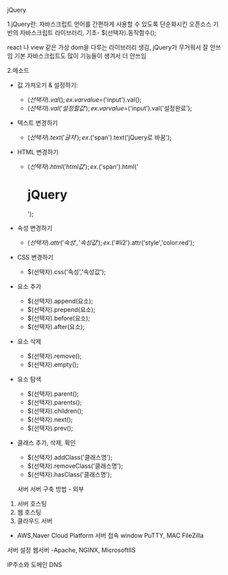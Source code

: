 jQuery

1.jQuery란: 자바스크립트 언어를 간편하게 사용할 수 있도록 단순화시킨 오픈소스 기반의 자바스크립트 라이브러리,
기초- $(선택자).동작함수();

react 나 view 같은 가상 dom을 다루는 라이브러리 생김,
jQuery가 무거워서 잘 안쓰임
기본 자바스크립트도 많이 기능들이 생겨서 더 안쓰임

2.메소드

- 값 가져오기 & 설정하기:
  - $(선택자).val(); 
      ex. var value =$('input').val();
  - $(선택자).val('설정할 값'); 
      ex. var value =$('input').val('설정완료');
- 텍스트 변경하기
  - $(선택자).text('글자');
      ex.$('span').text('jQuery로 바꿈');
- HTML 변경하기
  - $(선택자).html('html값');
      ex.$('span').html('<h1>jQuery</h1>');
- 속성 변경하기
  - $(선택자).attr('속성','속성값');
      ex.$('#li2').attr('style','color:red');
- CSS 변경하기
  - $(선택자).css('속성','속성값');
- 요소 추가
  - $(선택자).append(요소);
  - $(선택자).prepend(요소);
  - $(선택자).before(요소);
  - $(선택자).after(요소);
- 요소 삭제
  - $(선택자).remove();
  - $(선택자).empty();
- 요소 탐색
  - $(선택자).parent();
  - $(선택자).parents();
  - $(선택자).children();
  - $(선택자).next();
  - $(선택자).prev();
- 클래스 추가, 삭제, 확인

  - $(선택자).addClass('클래스명');
  - $(선택자).removeClass('클래스명');
  - $(선택자).hasClass('클래스명');

  서버
  서버 구축 방법 - 외부

1. 서버 호스팅
2. 웹 호스팅
3. 클라우드 서버

- AWS,Naver Cloud Platform
  서버 접속
  window PuTTY, MAC
  FileZilla

서버 설정
웹서버 -Apache, NGINX, MicrosoftIIS

IP주소와 도메인
DNS

